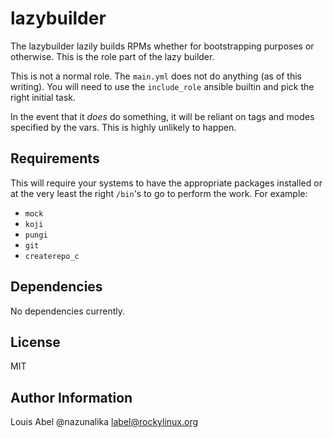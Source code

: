 lazybuilder
===========

The lazybuilder lazily builds RPMs whether for bootstrapping purposes or otherwise. This is the role part of the lazy builder.

This is not a normal role. The `main.yml` does not do anything (as of this writing). You will need to use the `include_role` ansible builtin and pick the right initial task.

In the event that it *does* do something, it will be reliant on tags and modes specified by the vars. This is highly unlikely to happen.

Requirements
------------

This will require your systems to have the appropriate packages installed or at the very least the right `/bin`'s to go to perform the work. For example:

* `mock` 
* `koji`
* `pungi`
* `git`
* `createrepo_c`

Dependencies
------------

No dependencies currently.

License
-------

MIT

Author Information
------------------

Louis Abel @nazunalika <label@rockylinux.org>

